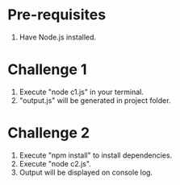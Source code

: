 # Pre-requisites

1. Have Node.js installed.

# Challenge 1

1. Execute "node c1.js" in your terminal.
2. "output.js" will be generated in project folder.

# Challenge 2

1. Execute "npm install" to install dependencies.
2. Execute "node c2.js".
3. Output will be displayed on console log.
